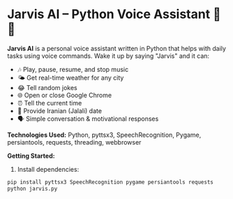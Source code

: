 # Jarvis AI – Python Voice Assistant 🤖🎵

**Jarvis AI** is a personal voice assistant written in Python that helps with daily tasks using voice commands. Wake it up by saying "Jarvis" and it can:

- 🎶 Play, pause, resume, and stop music
- 🌤 Get real-time weather for any city
- 😂 Tell random jokes
- 🌐 Open or close Google Chrome
- ⏰ Tell the current time
- 📅 Provide Iranian (Jalali) date
- 🗣 Simple conversation & motivational responses

**Technologies Used:** Python, pyttsx3, SpeechRecognition, Pygame, persiantools, requests, threading, webbrowser

**Getting Started:**  
1. Install dependencies:
```bash
pip install pyttsx3 SpeechRecognition pygame persiantools requests
python jarvis.py
